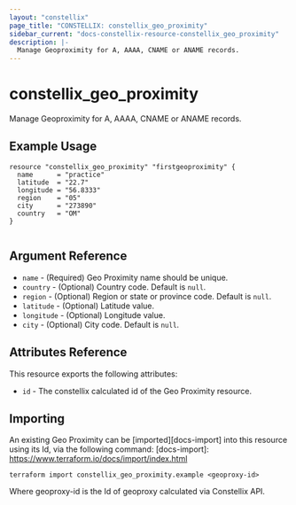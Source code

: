 ```yaml
---
layout: "constellix"
page_title: "CONSTELLIX: constellix_geo_proximity"
sidebar_current: "docs-constellix-resource-constellix_geo_proximity"
description: |-
  Manage Geoproximity for A, AAAA, CNAME or ANAME records. 
---
```


# constellix_geo_proximity
 Manage Geoproximity for A, AAAA, CNAME or ANAME records. 

## Example Usage ##

```hcl
resource "constellix_geo_proximity" "firstgeoproximity" {
  name      = "practice"
  latitude  = "22.7"
  longitude = "56.8333"
  region    = "05"
  city      = "273890"
  country   = "OM"
}


```

## Argument Reference ##
* `name` - (Required) Geo Proximity name should be unique.
* `country` - (Optional) Country code. Default is `null`.
* `region` - (Optional) Region or state or province code. Default is `null`.
* `latitude` - (Optional) Latitude value.
* `longitude` - (Optional) Longitude value.
* `city` - (Optional) City code. Default is `null`.

## Attributes Reference
This resource exports the following attributes:
* `id` - The constellix calculated id of the Geo Proximity resource.

## Importing ##

An existing Geo Proximity can be [imported][docs-import] into this resource using its Id, via the following command:
[docs-import]: https://www.terraform.io/docs/import/index.html


```
terraform import constellix_geo_proximity.example <geoproxy-id>
```

Where geoproxy-id is the Id of geoproxy calculated via Constellix API.